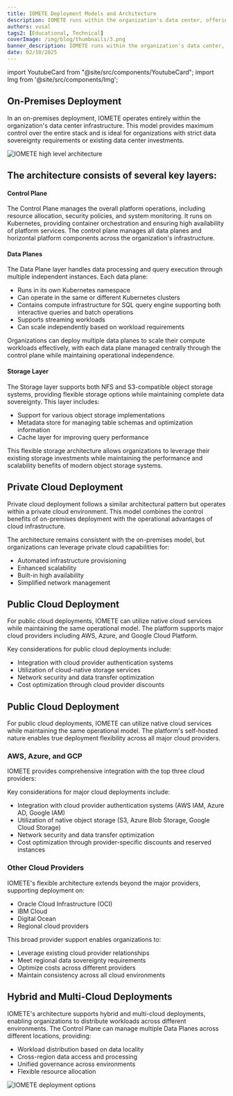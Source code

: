```yaml
---
title: IOMETE Deployment Models and Architecture
description: IOMETE runs within the organization's data center, offering maximum control over the entire stack
authors: vusal
tags2: [Educational, Technical]
coverImage: /img/blog/thumbnails/3.png
banner_description: IOMETE runs within the organization's data center, offering maximum control over the entire stack
date: 02/10/2025
---
```


import YoutubeCard from "@site/src/components/YoutubeCard";
import Img from '@site/src/components/Img';

## **On-Premises Deployment**

In an on-premises deployment, IOMETE operates entirely within the organization's data center infrastructure. This model provides maximum control over the entire stack and is ideal for organizations with strict data sovereignty requirements or existing data center investments.

<Img src="/img/blog/2025-02-10-iomete-deployment-models/iomete-high-level-architecture.png" alt="IOMETE high level architecture" maxWidth="500px" centered borderless/>

## The architecture consists of several key layers:

#### **Control Plane**

The Control Plane manages the overall platform operations, including resource allocation, security policies, and system monitoring. It runs on Kubernetes, providing container orchestration and ensuring high availability of platform services. The control plane manages all data planes and horizontal platform components across the organization's infrastructure.

#### **Data Planes**

The Data Plane layer handles data processing and query execution through multiple independent instances. Each data plane:

- Runs in its own Kubernetes namespace
- Can operate in the same or different Kubernetes clusters
- Contains compute infrastructure for SQL query engine supporting both interactive queries and batch operations
- Supports streaming workloads
- Can scale independently based on workload requirements

Organizations can deploy multiple data planes to scale their compute workloads effectively, with each data plane managed centrally through the control plane while maintaining operational independence.

#### **Storage Layer**

The Storage layer supports both NFS and S3-compatible object storage systems, providing flexible storage options while maintaining complete data sovereignty. This layer includes:

- Support for various object storage implementations
- Metadata store for managing table schemas and optimization information
- Cache layer for improving query performance

This flexible storage architecture allows organizations to leverage their existing storage investments while maintaining the performance and scalability benefits of modern object storage systems.

## **Private Cloud Deployment**

Private cloud deployment follows a similar architectural pattern but operates within a private cloud environment. This model combines the control benefits of on-premises deployment with the operational advantages of cloud infrastructure.

The architecture remains consistent with the on-premises model, but organizations can leverage private cloud capabilities for:

- Automated infrastructure provisioning
- Enhanced scalability
- Built-in high availability
- Simplified network management

## **Public Cloud Deployment**

For public cloud deployments, IOMETE can utilize native cloud services while maintaining the same operational model. The platform supports major cloud providers including AWS, Azure, and Google Cloud Platform.

Key considerations for public cloud deployments include:

- Integration with cloud provider authentication systems
- Utilization of cloud-native storage services
- Network security and data transfer optimization
- Cost optimization through cloud provider discounts

## **Public Cloud Deployment**

For public cloud deployments, IOMETE can utilize native cloud services while maintaining the same operational model. The platform's self-hosted nature enables true deployment flexibility across all major cloud providers.

### **AWS, Azure, and GCP**

IOMETE provides comprehensive integration with the top three cloud providers:

Key considerations for major cloud deployments include:

- Integration with cloud provider authentication systems (AWS IAM, Azure AD, Google IAM)
- Utilization of native object storage (S3, Azure Blob Storage, Google Cloud Storage)
- Network security and data transfer optimization
- Cost optimization through provider-specific discounts and reserved instances

### **Other Cloud Providers**

IOMETE's flexible architecture extends beyond the major providers, supporting deployment on:

- Oracle Cloud Infrastructure (OCI)
- IBM Cloud
- Digital Ocean
- Regional cloud providers

This broad provider support enables organizations to:

- Leverage existing cloud provider relationships
- Meet regional data sovereignty requirements
- Optimize costs across different providers
- Maintain consistency across all cloud environments

## **Hybrid and Multi-Cloud Deployments**

IOMETE's architecture supports hybrid and multi-cloud deployments, enabling organizations to distribute workloads across different environments. The Control Plane can manage multiple Data Planes across different locations, providing:

- Workload distribution based on data locality
- Cross-region data access and processing
- Unified governance across environments
- Flexible resource allocation

<Img src="/img/blog/2025-02-10-iomete-deployment-models/iomete-deployment-options.png" alt="IOMETE deployment options" maxWidth="500px" centered borderless/>
